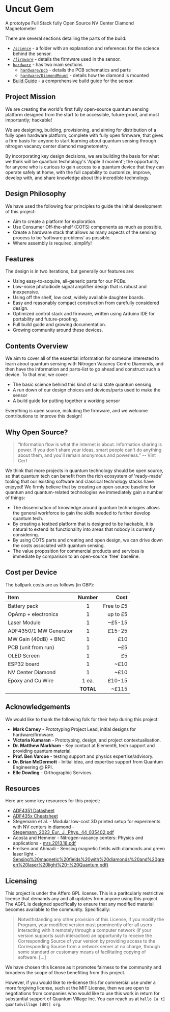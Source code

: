 # Uncut Gem

A prototype Full Stack fully Open Source NV Center Diamond Magnetometer

There are several sections detailing the parts of the build: 

- [`/science`](./science) - a folder with an explanation and references for the science behind the sensor. 
- [`/firmware`](./firmware/) - details the firmware used in the sensor.
- [`hardware`](./hardware/) - has two main sections
  - [`hardware/pcb`](./hardware/PCB/) - details the PCB schematics and parts
  - [`hardware/DiamondMount`](./hardware/DiamondMount/) - details how the diamond is mounted
- [Build Guide](./BuildGuide/BuildGuide.md) - a comprehensive build guide for the sensor.

## Project Mission

We are creating the world's first fully open-source quantum sensing platform designed from the start to be accessible, future-proof, and most importantly; hackable! 

We are designing, building, provisioning, and aiming for distribution of a fully open hardware platform, complete with fully open firmware, that gives a firm basis for anyone to start learning about quantum sensing through nitrogen vacancy center diamond magnetometry. 

By incorporating key design decisions, we are building the basis for what we think will be quantum technology's 'Apple II moment'; the opportunity for anyone who is curious to gain access to a quantum device that they can operate safely at home, with the full capability to customize, improve, develop with, and share knowledge about this incredible technology. 

## Design Philosophy

We have used the following four principles to guide the initial development of this project:

* Aim to create a platform for exploration.
* Use Consumer Off-the-shelf (COTS) components as much as possible.
* Create a hardware stack that allows as many aspects of the sensing process to be ‘software problems’ as possible.
* Where assembly is required, simplify!

## Features

The design is in two iterations, but generally our features are:

* Using easy-to-acquire, all-generic parts for our PCBs.
* Low-noise photodiode signal amplifier design that is robust and inexpensive.
* Using off the shelf, low cost, widely available daughter boards.
* Easy and reasonably compact construction from carefully considered design.
* Optimized control stack and firmware, written using Arduino IDE for portability and future-proofing.
* Full build guide and growing documentation.
* Growing community around these devices. 

## Contents Overview

We aim to cover all of the essential information for someone interested to learn about quantum sensing with Nitrogen Vacancy Centre Diamonds, and then have the information and parts-list to go ahead and construct such a device. To that end, we cover:

* The basic science behind this kind of solid state quantum sensing
* A run down of our design choices and devices/parts used to make the sensor
* A build guide for putting together a working sensor

Everything is open source, including the firmware, and we welcome contributions to improve this design!

## Why Open Source?

> “Information flow is what the Internet is about. Information sharing is power. If you don't share your ideas, smart people can't do anything about them, and you'll remain anonymous and powerless.”
> -- Vint Cerf

We think that more projects in quantum technology should be open source, so that quantum tech can benefit from the rich ecosystem of 'ready-made' tooling that our existing software and classical technology stacks have enjoyed! We firmly believe that by creating an open-source baseline for quantum and quantum-related technologies we immediately gain a number of things:

* The dissemination of knowledge around quantum technologies allows the general workforce to gain the skills needed to further develop quantum tech. 
* By creating a testbed platform that is designed to be hackable, it is natural to extend its functionality into areas that nobody is currently considering.
* By using COTS parts and creating and open design, we can drive down the costs associated with quantum sensing.
* The value proposition for commercial products and services is immediate by comparison to an open-source 'free' baseline.

## Cost per Device

The ballpark costs are as follows (in GBP):

| Item                   | Number | Cost      |
|:-----------------------|:------:|----------:|
| Battery pack           | 1      | Free to £5|
| OpAmp + electronics    | 1      | up to £5  |
| Laser Module           | 1      | ~£5-15    |
| ADF4350/1 MW Generator | 1      | £15-25    |
| MW Gain (40dB) + BNC   | 1      | £10       |
| PCB (unit from run)    | 1      | ~£5       |
| OLED Screen            | 1      | £5        |
| ESP32 board            | 1      | ~£10      |
| NV Center Diamond      | 1      | ~£10      |
| Epoxy and Cu Wire      | 1 ea.  | £10-15    |
|                        | **TOTAL** | ~£115  |

## Acknowledgements 

We would like to thank the following folk for their help during this project:

* **Mark Carney** - Prototyping Project Lead, initial designs for hardware/firmware.
* **Victoria Kumaran** - Prototyping, design, and project contextualisation.
* **Dr. Matthew Markham** - Key contact at Element6, tech support and providing quantum material.
* **Prof. Ben Varcoe** - testing support and physics expertise/advisory.
* **Dr. Brian McDermott** - Initial idea, and expertise support from Quantum Engineering @ RPI.
* **Elle Dowling** - Orthographic Services.

## Resources

Here are some key resources for this project:

* [ADF4351 Datasheet](resources/adf4351.pdf)
* [ADF435x Cheatsheet](resources/ADF435x-cheatsheet.pdf)
* Stegemann et al. - Modular low-cost 3D printed setup for experiments with NV centers in diamond - [Stegemann_2023_Eur._J._Phys._44_035402.pdf](./resources/Stegemann_2023_Eur._J._Phys._44_035402.pdf)
* Acosta and Hemmer - Nitrogen-vacancy centers: Physics and applications - [mrs.2013.18.pdf](./resources/mrs.2013.18.pdf)
* Frellsen and Ahmadi - Sensing magnetic fields with diamonds and green laser light - [Sensing%20magnetic%20fields%20with%20diamonds%20and%20green%20laser%20light%20–%20Quantum.pdf)](./resources/Sensing%20magnetic%20fields%20with%20diamonds%20and%20green%20laser%20light%20–%20Quantum.pdf) 

## Licensing

This project is under the Affero GPL license. This is a paritcularly restrictive license that demands any and all updates from anyone using this project. The AGPL is designed specifically to ensure that any modified material becomes available to the community. Specifically:

> Notwithstanding any other provision of this License, if you modify the Program, your modified version must prominently offer all users interacting with it remotely through a computer network (if your version supports such interaction) an opportunity to receive the Corresponding Source of your version by providing access to the Corresponding Source from a network server at no charge, through some standard or customary means of facilitating copying of software. [...]

We have chosen this license as it promotes fairness to the community and broadens the scope of those benefiting from this project.

However, if you would like to re-license this for commercial use under a more forgiving license, such at the MIT License, then we are open to negotiations from companies who would like to use this work in return for substantial support of Quantum Village Inc. You can reach us at `hello [a t] quantumvillage [d0t] org`.
